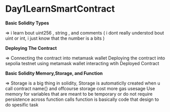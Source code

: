 # Day1LearnSmartContract

**Basic Solidity Types**
 
  => i learn bout uint256 , string , and comments 
     ( i dont really understod bout uint or int, i just know that the number is a bits ) 

**Deploying The Contract**

  => Connecting the contract into metamask wallet
     Deploying the contract into sepolia testnet using metamask wallet
     interacting wtih Deployed Contract

**Basic Solidity Memory,Storage, and Function**
 
  => Storage is a big thing in solidity, Storage is automaticlly created when u call contract name{} 
     and offcourse storage cost more gas usesage
     Use memory for variables that are meant to be temporary or do not require persistence across function calls
     function is basically code that design to do spesific task 
 
